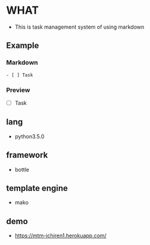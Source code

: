 # WHAT
- This is task management system of using markdown 

## Example

### Markdown
```
- [ ] Task
```

### Preview
- [ ] Task

## lang
- python3.5.0

## framework
- bottle

## template engine
- mako

## demo 
- https://mtm-ichiren1.herokuapp.com/
